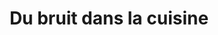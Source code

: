 ---
title: "Du bruit dans la cuisine"
url: /paris/du-bruit-dans-la-cuisine/
shop: Haushaltsartikel
---